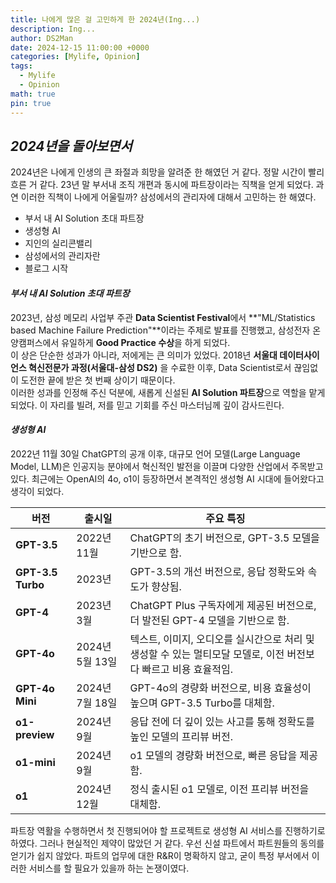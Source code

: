 ```yaml
---
title: 나에게 많은 걸 고민하게 한 2024년(Ing...)
description: Ing...
author: DS2Man
date: 2024-12-15 11:00:00 +0000
categories: [Mylife, Opinion]
tags:
  - Mylife
  - Opinion
math: true
pin: true
---
```


## *2024년을  돌아보면서*

<!--
https://github.com/Team-Neighborhood/I-want-to-study-Data-Science/wiki/데이터-분야의-직군-소개
-->

2024년은 나에게 인생의 큰 좌절과 희망을 알려준 한 해였던 거 같다. 정말 시간이 빨리 흐른 거 같다. 23년 말 부서내 조직 개편과 동시에 파트장이라는 직책을 얻게 되었다. 과연 이러한 직책이 나에게 어울릴까? 삼성에서의 관리자에 대해서 고민하는 한 해였다.

- 부서 내 AI Solution 초대 파트장
- 생성형 AI
- 지인의 실리콘밸리
- 삼성에서의 관리자란
- 블로그 시작

#### *부서 내 AI Solution 초대 파트장*

2023년, 삼성 메모리 사업부 주관 **Data Scientist Festival**에서 **"ML/Statistics based Machine Failure Prediction"**이라는 주제로 발표를 진행했고, 삼성전자 온양캠퍼스에서 유일하게 **Good Practice 수상**을 하게 되었다.    
이 상은 단순한 성과가 아니라, 저에게는 큰 의미가 있었다. 2018년 **서울대 데이터사이언스 혁신전문가 과정(서울대-삼성 DS2)** 을 수료한 이후, Data Scientist로서 끊임없이 도전한 끝에 받은 첫 번째 상이기 때문이다.    
이러한 성과를 인정해 주신 덕분에, 새롭게 신설된 **AI Solution 파트장**으로 역할을 맡게 되었다. 이 자리를 빌려, 저를 믿고 기회를 주신 마스터님께 깊이 감사드린다.

#### *생성형 AI*

2022년 11월 30일 ChatGPT의 공개 이후, 대규모 언어 모델(Large Language Model, LLM)은 인공지능 분야에서 혁신적인 발전을 이끌며 다양한 산업에서 주목받고 있다. 최근에는 OpenAI의 4o, o1이 등장하면서 본격적인 생성형 AI 시대에 들어왔다고 생각이 되었다. 

|**버전**|**출시일**|**주요 특징**|
|---|---|---|
|**GPT-3.5**|2022년 11월|ChatGPT의 초기 버전으로, GPT-3.5 모델을 기반으로 함.|
|**GPT-3.5 Turbo**|2023년|GPT-3.5의 개선 버전으로, 응답 정확도와 속도가 향상됨.|
|**GPT-4**|2023년 3월|ChatGPT Plus 구독자에게 제공된 버전으로, 더 발전된 GPT-4 모델을 기반으로 함.|
|**GPT-4o**|2024년 5월 13일|텍스트, 이미지, 오디오를 실시간으로 처리 및 생성할 수 있는 멀티모달 모델로, 이전 버전보다 빠르고 비용 효율적임.|
|**GPT-4o Mini**|2024년 7월 18일|GPT-4o의 경량화 버전으로, 비용 효율성이 높으며 GPT-3.5 Turbo를 대체함.|
|**o1-preview**|2024년 9월|응답 전에 더 깊이 있는 사고를 통해 정확도를 높인 모델의 프리뷰 버전.|
|**o1-mini**|2024년 9월|o1 모델의 경량화 버전으로, 빠른 응답을 제공함.|
|**o1**|2024년 12월|정식 출시된 o1 모델로, 이전 프리뷰 버전을 대체함.|

파트장 역활을 수행하면서 첫 진행되어야 할 프로젝트로 생성형 AI 서비스를 진행하기로 하였다. 그러나 현실적인 제약이 많았던 거 같다. 우선 신설 파트에서 파트원들의 동의를 얻기가 쉽지 않았다. 파트의 업무에 대한 R&R이 명확하지 않고, 굳이 특정 부서에서 이러한 서비스를 할 필요가 있을까 하는 논쟁이였다.  